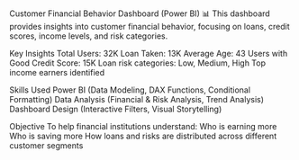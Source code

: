 Customer Financial Behavior Dashboard (Power BI)
📊 This dashboard provides insights into customer financial behavior, focusing on loans, credit scores, income levels, and risk categories.

Key Insights
Total Users: 32K
Loan Taken: 13K
Average Age: 43
Users with Good Credit Score: 15K
Loan risk categories: Low, Medium, High
Top income earners identified

Skills Used
Power BI (Data Modeling, DAX Functions, Conditional Formatting)
Data Analysis (Financial & Risk Analysis, Trend Analysis)
Dashboard Design (Interactive Filters, Visual Storytelling)

Objective
To help financial institutions understand:
Who is earning more
Who is saving more
How loans and risks are distributed across different customer segments
